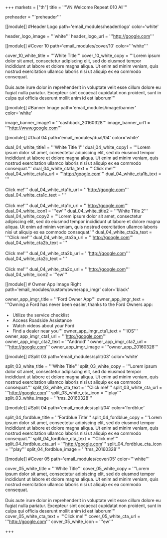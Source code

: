 +++
markets = ["th"]
title = '''VN Welcome Repeat 010 All'''

preheader = '''preheader'''

[[module]] #Header Logo
path='email_modules/header/logo'
color='white'

  header_logo_image = '''white'''
  header_logo_url = '''http://google.com'''

[[module]] #Cover 10
path='email_modules/cover/10'
color='''white'''
 
  cover_10_white_title = '''White Title'''
  cover_10_white_copy = '''Lorem ipsum dolor sit amet, consectetur adipiscing elit, sed do eiusmod tempor incididunt ut labore et dolore magna aliqua. Ut enim ad minim veniam, quis nostrud exercitation ullamco laboris nisi ut aliquip ex ea commodo consequat.<br><br>Duis aute irure dolor in reprehenderit in voluptate velit esse cillum dolore eu fugiat nulla pariatur. Excepteur sint occaecat cupidatat non proident, sunt in culpa qui officia deserunt mollit anim id est laborum'''

[[module]] #Banner Image
path='email_modules/image/banner'
color='white'

  image_banner_image1 = '''cashback_20160328'''
  image_banner_url1 = '''http://www.google.com'''

[[module]] #Dual 04
path='email_modules/dual/04'
color='white'

  dual_04_white_title1 = '''White Title 1'''
  dual_04_white_copy1 = '''Lorem ipsum dolor sit amet, consectetur adipiscing elit, sed do eiusmod tempor incididunt ut labore et dolore magna aliqua. Ut enim ad minim veniam, quis nostrud exercitation ullamco laboris nisi ut aliquip ex ea commodo consequat.'''
  dual_04_white_cta1a_text = '''Click me!'''
  dual_04_white_cta1a_url = '''http://google.com'''
  dual_04_white_cta1b_text = '''</br></br>Click me!'''
  dual_04_white_cta1b_url = '''http://google.com'''
  dual_04_white_cta1c_text = '''</br></br>Click me!'''
  dual_04_white_cta1c_url = '''http://google.com'''
  dual_04_white_icon1 = '''ew'''
  dual_04_white_title2 = '''White Title 2'''
  dual_04_white_copy2 = '''Lorem ipsum dolor sit amet, consectetur adipiscing elit, sed do eiusmod tempor incididunt ut labore et dolore magna aliqua. Ut enim ad minim veniam, quis nostrud exercitation ullamco laboris nisi ut aliquip ex ea commodo consequat.'''
  dual_04_white_cta2a_text = '''Click me!'''
  dual_04_white_cta2a_url = '''http://google.com'''
  dual_04_white_cta2b_text = '''</br></br>Click me!'''
  dual_04_white_cta2b_url = '''http://google.com'''
  dual_04_white_cta2c_text = '''</br></br>Click me!'''
  dual_04_white_cta2c_url = '''http://google.com'''
  dual_04_white_icon2 = '''ew'''
    
[[module]] # Owner App Image Right
path='email_modules/custom/ownerapp_imgr'
color='black'

  owner_app_imgr_title = '''Ford Owner App'''
  owner_app_imgr_text = '''Owning a Ford has never been easier, thanks to the Ford Owners app&#58;<br/><br/>&nbsp;&#8226;&nbsp;&nbsp;&nbsp;Utilize the service checklist<br/>&nbsp;&#8226;&nbsp;&nbsp;&nbsp;Access Roadside Assistance<br/>&nbsp;&#8226;&nbsp;&nbsp;&nbsp;Watch videos about your Ford<br/>&nbsp;&#8226;&nbsp;&nbsp;&nbsp;Find a dealer near you'''
  owner_app_imgr_cta1_text = '''iOS'''
  owner_app_imgr_cta1_url = '''http://google.com'''
  owner_app_imgr_cta2_text = '''Android'''
  owner_app_imgr_cta2_url = '''http://google.com'''
  owner_app_imgr_image = '''owner_app_20160328'''

[[module]] #Split 03
path='email_modules/split/03'
color='white'

  split_03_white_title = '''White Title'''
  split_03_white_copy = '''Lorem ipsum dolor sit amet, consectetur adipiscing elit, sed do eiusmod tempor incididunt ut labore et dolore magna aliqua. Ut enim ad minim veniam, quis nostrud exercitation ullamco laboris nisi ut aliquip ex ea commodo consequat.'''
  split_03_white_cta_text = '''Click me!'''
  split_03_white_cta_url = '''http://google.com'''
  split_03_white_cta_icon = '''play'''
  split_03_white_image = '''tms_20160328'''

[[module]] #Split 04
path='email_modules/split/04'
color='fordblue'

  split_04_fordblue_title = '''Fordblue Title'''
  split_04_fordblue_copy = '''Lorem ipsum dolor sit amet, consectetur adipiscing elit, sed do eiusmod tempor incididunt ut labore et dolore magna aliqua. Ut enim ad minim veniam, quis nostrud exercitation ullamco laboris nisi ut aliquip ex ea commodo consequat.'''
  split_04_fordblue_cta_text = '''Click me!'''
  split_04_fordblue_cta_url = '''http://google.com'''
  split_04_fordblue_cta_icon = '''play'''
  split_04_fordblue_image = '''tms_20160328'''

[[module]] #Cover 05
path='email_modules/cover/05'
color='''white'''

  cover_05_white_title = '''White Title'''
  cover_05_white_copy = '''Lorem ipsum dolor sit amet, consectetur adipiscing elit, sed do eiusmod tempor incididunt ut labore et dolore magna aliqua. Ut enim ad minim veniam, quis nostrud exercitation ullamco laboris nisi ut aliquip ex ea commodo consequat.<br><br>Duis aute irure dolor in reprehenderit in voluptate velit esse cillum dolore eu fugiat nulla pariatur. Excepteur sint occaecat cupidatat non proident, sunt in culpa qui officia deserunt mollit anim id est laborum'''
  cover_05_white_cta_text = '''Click me!'''
  cover_05_white_cta_url = '''http://google.com'''
  cover_05_white_icon = '''ew'''

+++